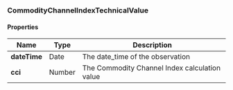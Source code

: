 
[//]: # (CLASS:CommodityChannelIndexTechnicalValue)

[//]: # (KIND:object)

### CommodityChannelIndexTechnicalValue

#### Properties

[//]: # (START_DEFINITION)

Name | Type | Description
------------ | ------------- | -------------
**dateTime** | Date | The date_time of the observation &nbsp;
**cci** | Number | The Commodity Channel Index calculation value &nbsp;

[//]: # (END_DEFINITION)





